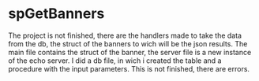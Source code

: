 # spGetBanners

The project is not finished, there are the handlers made to take the data from the db, the struct of the banners to wich will be the json results. The main file contains the struct of the banner, the server file is a new instance of the echo server.
I did a db file, in wich i created the table and a procedure with the input parameters. This is not finished, there are errors.
